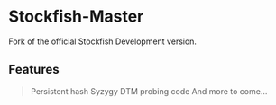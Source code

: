 # Stockfish-Master
Fork of the official Stockfish Development version.

## Features
> Persistent hash
> Syzygy DTM probing code
> And more to come...
